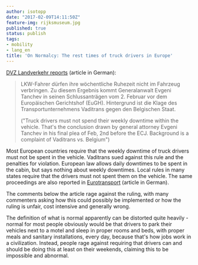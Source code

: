 ```yaml
---
author: isotopp
date: "2017-02-09T14:11:50Z"
feature-img: rijksmuseum.jpg
published: true
status: publish
tags:
- mobility
- lang_en
title: 'On Normalcy: The rest times of truck drivers in Europe'
---
```

[DVZ Landverkehr reports](http://www.dvz.de/rubriken/landverkehr/single-view/nachricht/eugh-generalanwalt-fahrer-duerfen-wochenruhezeit-nicht-im-lkw-verbringen.html)
(article in German):

> LKW-Fahrer dürfen ihre wöchentliche Ruhezeit nicht im Fahrzeug verbringen.
> Zu diesem Ergebnis kommt Generalanwalt Evgeni Tanchev in seinen
> Schlussanträgen vom 2. Februar vor dem Europäischen Gerichtshof (EuGH).
> Hintergrund ist die Klage des Transportunternehmens Vaditrans gegen den
> Belgischen Staat.
>
> ("Truck drivers must not spend their weekly downtime within the vehicle.
> That's the conclusion drawn by general attorney Evgeni Tanchev in his
> final plea of Feb, 2nd before the ECJ. Background is a complaint of
> Vaditrans vs. Belgium")

Most European countries require that the weekly downtime of
truck drivers must not be spent in the vehicle. Vaditrans sued
against this rule and the penalties for violation. European law
allows daily downtimes to be spent in the cabin, but says
nothing about weekly downtimes. Local rules in many states
require that the drivers must not spent them on the vehicle.
The same proceedings are also reported in
[Eurotransport](http://www.eurotransport.de/news/europaeischer-gerichtshof-fahrer-duerfen-ruhezeit-nicht-im-lkw-verbringen-8816561.html)
(article in German).

The comments below the article rage against the ruling, with
many commenters asking how this could possibly be implemented or
how the ruling is unfair, cost intensive and generally wrong.

The definition of what is normal apparently can be distorted
quite heavily - normal for most people obviously would be that
drivers to park their vehicles next to a motel and sleep in
proper rooms and beds, with proper meals and sanitary
installations, every day, because that's how jobs work in a
civilization. Instead, people rage against requiring that
drivers can and should be doing this at least on their weekends,
claiming this to be impossible and abnormal.
